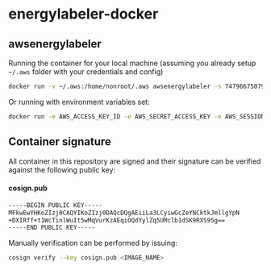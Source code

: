 # energylabeler-docker

## awsenergylabeler

Running the container for your local machine (assuming you already setup `~/.aws` folder with your credentials and config)

```bash
docker run -v ~/.aws:/home/nonroot/.aws awsenergylabeler -s 747966750797
```

Or running with environment variables set:

```bash
docker run -e AWS_ACCESS_KEY_ID -e AWS_SECRET_ACCESS_KEY -e AWS_SESSION_TOKEN awsenergylabeler -s 747966750797 --region eu-west-1
```

## Container signature
All container in this repository are signed and their signature can be verified against the following public key:

#### **cosign.pub**
```bash
-----BEGIN PUBLIC KEY-----
MFkwEwYHKoZIzj0CAQYIKoZIzj0DAQcDQgAEiiLa3LCyiwGcZeYNCktkJmllgYpN
+DXIRff+t1WcTinlWuIt5wMqVurKzAEqiOQdYylZq5UMclb1dSK9RXS95g==
-----END PUBLIC KEY-----
```

Manually verification can be performed by issuing:

```bash
cosign verify --key cosign.pub <IMAGE_NAME>
```